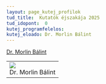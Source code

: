 ```yaml
---
layout: page_kutej_profilok
tud_title:  Kutatók éjszakája 2025
tud_idopont:  0
kutej_programfelelos: 
kutej_eloado: Dr. Morlin Bálint
---
```


[Dr. Morlin Bálint](http://www.pt.bme.hu/munkatarsadatlap.php?id=62kg49hu387647td29786bpccxc96c35466338Bo&l=m)

<table class="picture">
<tr>
<td>

<div class="gallery">
    <img src="images/Morlin Bálint.jpg" max-width="250" max-height="200">
  <div class="desc">Dr. Morlin Bálint</div>
</div>

</td>
</tr>
</table>
